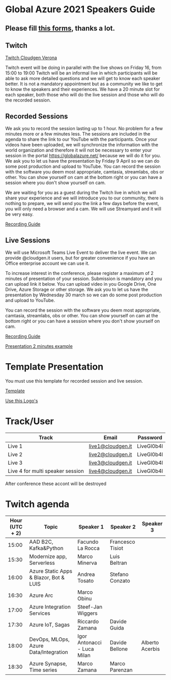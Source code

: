 # Global Azure 2021 Speakers Guide

## Please fill [this forms](https://forms.office.com/r/8NmxZSg3r7), thanks a lot.

## Twitch 
[Twitch Cloudgen Verona](https://www.twitch.tv/cloudgenverona)

Twitch event will be doing in parallel with the live shows on Friday 16, from 15:00 to 19:00
Twitch will be an informal live in which participants will be able to ask more detailed questions and we will get to know each speaker better.
It is not a mandatory appointment but as a community we like to get to know the speakers and their experiences.
We have a 20 minute slot for each speaker, both those who will do the live session and those who will do the recorded session.

## Recorded Sessions
We ask you to record the session lasting up to 1 hour. No problem for a few minutes more or a few minutes less.
The sessions are included in the agenda to share the link to our YouTube with the participants.
Once your videos have been uploaded, we will synchronize the information with the world organization and therefore it will not be necessary to enter your session in the portal https://globalazure.net/ because we will do it for you.
We ask you to let us have the presentation by Friday 9 April so we can do some post production and upload to YouTube.
You can record the session with the software you deem most appropriate, camtasia, streamlabs, obs or other. You can show yourself on cam at the bottom right or you can have a session where you don't show yourself on cam.

We are waiting for you as a guest during the Twitch live in which we will share your experience and we will introduce you to our community, there is nothing to prepare, we will send you the link a few days before the event, you will only need a browser and a cam. We will use Streamyard and it will be very easy.

[Recording Guide](https://github.com/CloudGenVR/HowToMakeStreaming/blob/main/Streamlabs-recording.md)

## Live Sessions
We will use Microsoft Teams Live Event to deliver the live event.
We can provide @cloudgen.it users, but for greater convenience if you have an Office enterprise account we can use it.

To increase interest in the conference, please register a maximum of 2 minutes of presentation of your session.
Submission is mandatory and you can upload link it below.
You can upload video in you Google Drive, One Drive, Azure Storage or other storage.
We ask you to let us have the presentation by Wednesday 30 march so we can do some post production and upload to YouTube.

You can record the session with the software you deem most appropriate, camtasia, streamlabs, obs or other. You can show yourself on cam at the bottom right or you can have a session where you don't show yourself on cam.

[Recording Guide](https://github.com/CloudGenVR/HowToMakeStreaming/blob/main/Streamlabs-recording.md)

[Presentation 2 minutes example](https://youtu.be/aEglc4m5lqA)

# Template Presentation
You must use this template for recorded session and live session.

[Template](https://github.com/CloudGenVR/GlobalAzure2021Speakers/blob/main/Presentation/GlobalAzure2021_Template.pptx)

[Use this Logo's](https://github.com/CloudGenVR/GlobalAzure2021Speakers/blob/main/Presentation)

# Track/User 
|  Track  |  Email | Password |
|---|---|---|
| Live 1  | live1@cloudgen.it |  LiveGl0b4l |
| Live 2  | live2@cloudgen.it |  LiveGl0b4l |
| Live 3  | live3@cloudgen.it |  LiveGl0b4l |
| Live 4 for multi speaker session | live4@cloudgen.it |  LiveGl0b4l |

After conference these accont will be destroyed

# Twitch agenda
|  Hour (UTC + 2)  |  Topic | Speaker 1 | Speaker 2 | Speaker 3 |
|---|---|---|---|---|
| 15:00  | AAD B2C, Kafka&Python |  Facundo La Rocca | Francesco Tisiot | |
| 15:30  | Modernize app, Serverless |  Marco Minerva | Luis Beltran | |
| 16:00  | Azure Static Apps & Blazor, Bot & LUIS |  Andrea Tosato | Stefano Conzato | |
| 16:30  | Azure Arc |  Marco Obinu | | |
| 17:00  | Azure Integration Services |  Steef-Jan Wiggers | | |
| 17:30  | Azure IoT, Sagas | Riccardo Zamana | Davide Guida | |
| 18:00  | DevOps, MLOps, Azure Data/Integration |  Igor Antonacci - Luca Milan | Davide Bellone | Alberto Acerbis |
| 18:30  | Azure Synapse, Time series |  Marco Zamana | Marco Parenzan | |

